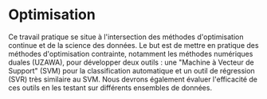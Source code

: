 # Optimisation

Ce travail pratique se situe à l'intersection des méthodes d'optimisation continue et de la science des données. Le but est de mettre en pratique des méthodes d'optimisation contrainte, notamment les méthodes numériques duales (UZAWA), pour développer deux outils : une "Machine à Vecteur de Support" (SVM) pour la classification automatique et un outil de régression (SVR) très similaire au SVM. Nous devrons également évaluer l'efficacité de ces outils en les testant sur différents ensembles de données.
